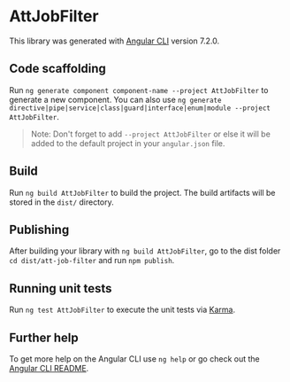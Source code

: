 # AttJobFilter

This library was generated with [Angular CLI](https://github.com/angular/angular-cli) version 7.2.0.

## Code scaffolding

Run `ng generate component component-name --project AttJobFilter` to generate a new component. You can also use `ng generate directive|pipe|service|class|guard|interface|enum|module --project AttJobFilter`.
> Note: Don't forget to add `--project AttJobFilter` or else it will be added to the default project in your `angular.json` file. 

## Build

Run `ng build AttJobFilter` to build the project. The build artifacts will be stored in the `dist/` directory.

## Publishing

After building your library with `ng build AttJobFilter`, go to the dist folder `cd dist/att-job-filter` and run `npm publish`.

## Running unit tests

Run `ng test AttJobFilter` to execute the unit tests via [Karma](https://karma-runner.github.io).

## Further help

To get more help on the Angular CLI use `ng help` or go check out the [Angular CLI README](https://github.com/angular/angular-cli/blob/master/README.md).
